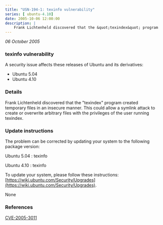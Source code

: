 ```yaml
---
title: "USN-194-1: texinfo vulnerability"
series: [ ubuntu-4.10]
date: 2005-10-06 12:00:00
description: |
    Frank Lichtenheld discovered that the &quot;texindex&quot; program created temporary files in an insecure manner. This could allow a symlink attack to create or overwrite arbitrary files with the privileges of the user running texindex.
--- 
```

 
 

*06 October 2005*

### texinfo vulnerability

A security issue affects these releases of Ubuntu and its derivatives:

* Ubuntu 5.04
* Ubuntu 4.10

### Details

Frank Lichtenheld discovered that the &quot;texindex&quot; program created temporary files in an insecure manner. This could allow a symlink attack to create or overwrite arbitrary files with the privileges of the user running texindex.

### Update instructions

The problem can be corrected by updating your system to the following package version:

Ubuntu 5.04
 : texinfo 

Ubuntu 4.10
 : texinfo 

To update your system, please follow these instructions: [https://wiki.ubuntu.com/Security/Upgrades](https://wiki.ubuntu.com/Security/Upgrades).

None

### References

 
 [CVE-2005-3011](http://people.ubuntu.com/~ubuntu-security/cve/CVE-2005-3011)
 


